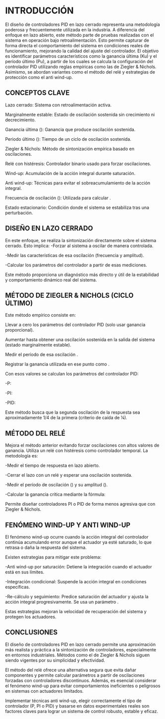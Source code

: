 # INTRODUCCIÓN
El diseño de controladores PID en lazo cerrado representa una metodología poderosa y frecuentemente utilizada en la industria. A diferencia del enfoque en lazo abierto, este método parte de pruebas realizadas con el sistema en operación bajo retroalimentación. Esto permite capturar de forma directa el comportamiento del sistema en condiciones reales de funcionamiento, mejorando la calidad del ajuste del controlador.
El objetivo es identificar parámetros característicos como la ganancia última (Ku) y el período último (Pu), a partir de los cuales se calcula la configuración del controlador PID utilizando reglas empíricas como las de Ziegler & Nichols. Asimismo, se abordan variantes como el método del relé y estrategias de protección como el anti wind-up.

## CONCEPTOS CLAVE

Lazo cerrado: Sistema con retroalimentación activa.

Marginalmente estable: Estado de oscilación sostenida sin crecimiento ni decrecimiento.

Ganancia última (): Ganancia que produce oscilación sostenida.

Periodo último (): Tiempo de un ciclo de oscilación sostenida.

Ziegler & Nichols: Método de sintonización empírica basado en oscilaciones.

Relé con histéresis: Controlador binario usado para forzar oscilaciones.

Wind-up: Acumulación de la acción integral durante saturación.

Anti wind-up: Técnicas para evitar el sobreacumulamiento de la acción integral.

Frecuencia de oscilación (): Utilizada para calcular .

Estado estacionario: Condición donde el sistema se estabiliza tras una perturbación.

## DISEÑO EN LAZO CERRADO

En este enfoque, se realiza la sintonización directamente sobre el sistema cerrado. Esto implica:
-Forzar al sistema a oscilar de manera controlada.

-Medir las características de esa oscilación (frecuencia y amplitud).

-Calcular los parámetros del controlador a partir de esas mediciones.

Este método proporciona un diagnóstico más directo y útil de la estabilidad y comportamiento dinámico real del sistema.

## MÉTODO DE ZIEGLER & NICHOLS (CICLO ÚLTIMO)

Este método empírico consiste en:

Llevar a cero los parámetros del controlador PID (solo usar ganancia proporcional).

Aumentar  hasta obtener una oscilación sostenida en la salida del sistema (estado marginalmente estable).

Medir el período de esa oscilación .

Registrar la ganancia utilizada en ese punto como .

Con esos valores se calculan los parámetros del controlador PID:

-P: 

-PI: 

-PID: 

Este método busca que la segunda oscilación de la respuesta sea aproximadamente 1/4 de la primera (criterio de caída de ¼).

## MÉTODO DEL RELÉ

Mejora el método anterior evitando forzar oscilaciones con altos valores de ganancia. Utiliza un relé con histéresis como controlador temporal. La metodología es:

-Medir el tiempo de respuesta en lazo abierto.

-Cerrar el lazo con un relé y esperar una oscilación sostenida.

-Medir el período de oscilación () y su amplitud ().

-Calcular la ganancia crítica  mediante la fórmula:

Permite diseñar controladores PI o PID de forma menos agresiva que con Ziegler & Nichols.

## FENÓMENO WIND-UP Y ANTI WIND-UP

El fenómeno wind-up ocurre cuando la acción integral del controlador continúa acumulando error aunque el actuador ya esté saturado, lo que retrasa o daña la respuesta del sistema.

Existen estrategias para mitigar este problema:

-Anti wind-up por saturación: Detiene la integración cuando el actuador está en sus límites.

-Integración condicional: Suspende la acción integral en condiciones específicas.

-Re-cálculo y seguimiento: Predice saturación del actuador y ajusta la acción integral progresivamente. Se usa un parámetro .

Estas estrategias mejoran la velocidad de recuperación del sistema y protegen los actuadores.

## CONCLUSIONES

El diseño de controladores PID en lazo cerrado permite una aproximación más realista y práctica a la sintonización de controladores, especialmente en entornos industriales. Métodos como el de Ziegler & Nichols siguen siendo vigentes por su simplicidad y efectividad.

El método del relé ofrece una alternativa segura que evita dañar componentes y permite calcular parámetros a partir de oscilaciones forzadas con controladores discontinuos. Además, es esencial considerar el fenómeno wind-up para evitar comportamientos ineficientes o peligrosos en sistemas con actuadores limitados.

Implementar técnicas anti wind-up, elegir correctamente el tipo de controlador (P, PI o PID) y basarse en datos experimentales reales son factores claves para lograr un sistema de control robusto, estable y eficaz.



